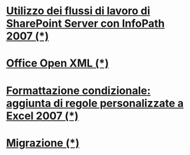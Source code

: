 # [Utilizzo dei flussi di lavoro di SharePoint Server con InfoPath 2007 (*)](https://msdn.microsoft.com/it-it/library/bb267332%28v=office.12%29.aspx)
# [Office Open XML (*)](https://msdn.microsoft.com/it-it/library/dd183135.aspx)
# [Formattazione condizionale: aggiunta di regole personalizzate a Excel 2007 (*)](https://msdn.microsoft.com/it-it/library/bb286672%28v=office.11%29.aspx)
# [Migrazione (*)](https://msdn.microsoft.com/it-it/library/dd183136.aspx)
